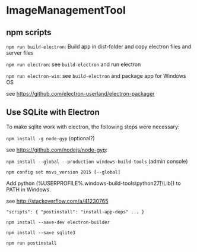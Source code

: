 # ImageManagementTool

## npm scripts
`npm run build-electron`: Build app in dist-folder and copy electron files and server files

`npm run electron`: see `build-electron` and run electron

`npm run electron-win`: see `build-electron` and package app for Windows OS

see https://github.com/electron-userland/electron-packager

## Use SQLite with Electron
To make sqlite work with electron, the following steps were necessary:

`npm install -g node-gyp` (optional?)

see https://github.com/nodejs/node-gyp:

`npm install --global --production windows-build-tools` (admin console)

`npm config set msvs_version 2015 [--global]`

Add python (%USERPROFILE%\.windows-build-tools\python27[\Lib]) to PATH in Windows.

see http://stackoverflow.com/a/41230765

`"scripts": {
   "postinstall": "install-app-deps"
   ...
}`

`npm install --save-dev electron-builder`

`npm install --save sqlite3`

`npm run postinstall`
